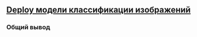 ## [Deploy модели классификации изображений](https://github.com/WhiteNivis/projects/tree/main/deploy_image_classifier)




### Общий вывод



